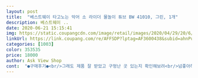 ```yaml
---
layout: post 
title:  "베스트웨이 타고노는 악어 소 라이더 물놀이 튜브 BW 41010, 그린, 1개" 
description: 베스트웨이 ..
date: 2020-06-21 15:15:41 
img: https://static.coupangcdn.com/image/retail/images/2020/04/29/20/6/630e94ce-c496-4010-8bcd-c4f42f36fc15.jpg 
linkUrl: https://link.coupang.com/re/AFFSDP?lptag=AF3600438&subid=ahnPublicAsk&pageKey=1551132985&itemId=2654093496&vendorItemId=4938786300&traceid=V0-113-3e5900923e804a87 
categories: [1003] 
color: 353535 
price: 18000 
author: Ask View Shop 
cont:  "●구매후기●<br/>그래도 제품 잘 받았고 구멍난 곳 있는지 확인해보려<br/>넘좋아하고 만족함.<br/><br/>둥그런 튜브는 쳐다도 안보네요<br/>만 4세 남아입니다<br/>만족합니다<br/>모르겠지만 3<br/> -4일 걸렸어요<br/>바람 넣어봤는데 정상인듯해요<br/>배송은 해외에서? 오는건지 어디서 오는건진<br/>살림장만하고있음.<br/>ㅋㅋ초5학년 아뚤이 고른악엉<br/>상어와 악어중 악어로 구매해봤어요<br/>아이가 엄청 좋아하네요<br/>악어 튜브가 신기해서 그런지... <br/>^^:<br/>어린이집 하원 전에 바람 언능 빼야겠어요<br/>쿠팡답지않게... <br/>?<br/>튜브 안타려고 하는 3세 아기를 위해<br/>평소 워터파크 가도 악어랑 상어에 환장하는 아기거든요<br/>" 
---
```

